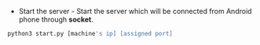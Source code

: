 * Start the server - Start the server which will be connected from Android phone through **socket**.

```bash
python3 start.py [machine's ip] [assigned port]
```

